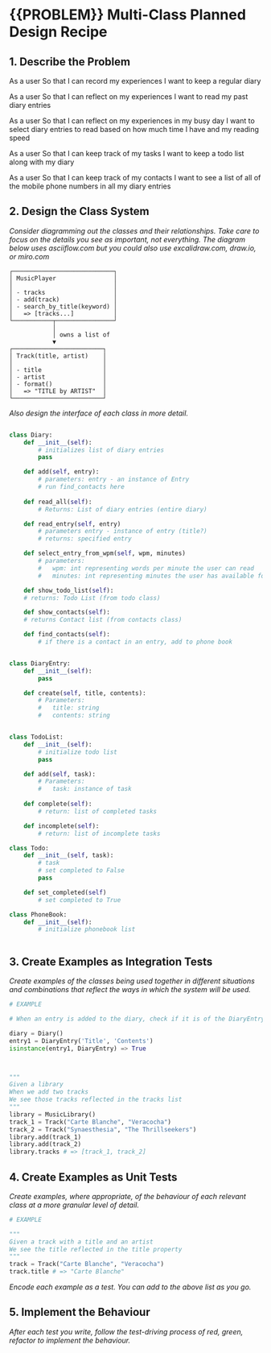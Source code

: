 # {{PROBLEM}} Multi-Class Planned Design Recipe

## 1. Describe the Problem

As a user
So that I can record my experiences
I want to keep a regular diary

As a user
So that I can reflect on my experiences
I want to read my past diary entries

As a user
So that I can reflect on my experiences in my busy day
I want to select diary entries to read based on how much time I have and my reading speed

As a user
So that I can keep track of my tasks
I want to keep a todo list along with my diary

As a user
So that I can keep track of my contacts
I want to see a list of all of the mobile phone numbers in all my diary entries

## 2. Design the Class System

_Consider diagramming out the classes and their relationships. Take care to
focus on the details you see as important, not everything. The diagram below
uses asciiflow.com but you could also use excalidraw.com, draw.io, or miro.com_

```
┌────────────────────────────┐
│ MusicPlayer                │
│                            │
│ - tracks                   │
│ - add(track)               │
│ - search_by_title(keyword) │
│   => [tracks...]           │
└───────────┬────────────────┘
            │
            │ owns a list of
            ▼
┌─────────────────────────┐
│ Track(title, artist)    │
│                         │
│ - title                 │
│ - artist                │
│ - format()              │
│   => "TITLE by ARTIST"  │
└─────────────────────────┘
```

_Also design the interface of each class in more detail._

```python

class Diary:
    def __init__(self):
        # initializes list of diary entries
        pass

    def add(self, entry):
        # parameters: entry - an instance of Entry
        # run find_contacts here
    
    def read_all(self):
        # Returns: List of diary entries (entire diary)

    def read_entry(self, entry)
        # parameters entry - instance of entry (title?)
        # returns: specified entry

    def select_entry_from_wpm(self, wpm, minutes)
        # parameters:
        #   wpm: int representing words per minute the user can read
        #   minutes: int representing minutes the user has available for reading

    def show_todo_list(self):
    # returns: Todo List (from todo class)

    def show_contacts(self):
    # returns Contact list (from contacts class)

    def find_contacts(self):
        # if there is a contact in an entry, add to phone book


class DiaryEntry:
    def __init__(self):
        pass

    def create(self, title, contents):
        # Parameters:
        #   title: string
        #   contents: string


class TodoList:
    def __init__(self):
        # initialize todo list
        pass

    def add(self, task):
        # Parameters:
        #   task: instance of task
    
    def complete(self):
        # return: list of completed tasks

    def incomplete(self):
        # return: list of incomplete tasks

class Todo:
    def __init__(self, task):
        # task 
        # set completed to False
        pass

    def set_completed(self)
        # set completed to True

class PhoneBook:
    def __init__(self):
        # initialize phonebook list



```

## 3. Create Examples as Integration Tests

_Create examples of the classes being used together in different situations and
combinations that reflect the ways in which the system will be used._

```python
# EXAMPLE

# When an entry is added to the diary, check if it is of the DiaryEntry class. If not, raise exception

diary = Diary()
entry1 = DiaryEntry('Title', 'Contents')
isinstance(entry1, DiaryEntry) => True



"""
Given a library
When we add two tracks
We see those tracks reflected in the tracks list
"""
library = MusicLibrary()
track_1 = Track("Carte Blanche", "Veracocha")
track_2 = Track("Synaesthesia", "The Thrillseekers")
library.add(track_1)
library.add(track_2)
library.tracks # => [track_1, track_2]
```

## 4. Create Examples as Unit Tests

_Create examples, where appropriate, of the behaviour of each relevant class at
a more granular level of detail._

```python
# EXAMPLE

"""
Given a track with a title and an artist
We see the title reflected in the title property
"""
track = Track("Carte Blanche", "Veracocha")
track.title # => "Carte Blanche"
```

_Encode each example as a test. You can add to the above list as you go._

## 5. Implement the Behaviour

_After each test you write, follow the test-driving process of red, green,
refactor to implement the behaviour._
